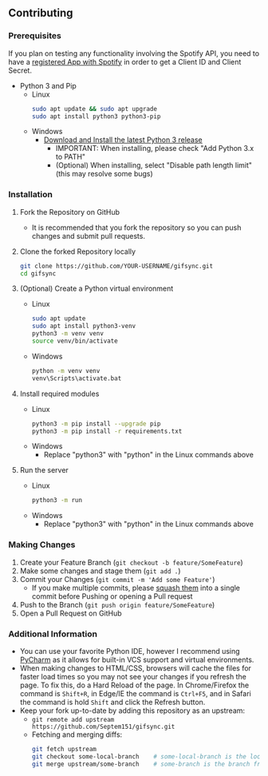 ## Contributing
### Prerequisites

If you plan on testing any functionality involving the Spotify API, you need to have a [registered App with Spotify][spotifydev-url] in order to get a Client ID and Client Secret.

* Python 3 and Pip
    * Linux
        ```sh
        sudo apt update && sudo apt upgrade
        sudo apt install python3 python3-pip
        ```
    * Windows
        * [Download and Install the latest Python 3 release][windows-python-url]
            * IMPORTANT: When installing, please check "Add Python 3.x to PATH"
            * (Optional) When installing, select "Disable path length limit" (this may resolve some bugs)

### Installation
 
1. Fork the Repository on GitHub
    * It is recommended that you fork the repository so you can push changes and submit pull requests.

2. Clone the forked Repository locally
    ```sh
    git clone https://github.com/YOUR-USERNAME/gifsync.git
    cd gifsync
    ```

2. (Optional) Create a Python virtual environment
    * Linux
        ```sh
        sudo apt update
        sudo apt install python3-venv
        python3 -m venv venv
        source venv/bin/activate
        ```
    * Windows
        ```sh
        python -m venv venv
        venv\Scripts\activate.bat
        ```

3. Install required modules
    * Linux
        ```sh
        python3 -m pip install --upgrade pip
        python3 -m pip install -r requirements.txt
        ```
    * Windows
        * Replace "python3" with "python" in the Linux commands above

4. Run the server
    * Linux
        ```sh
        python3 -m run
        ```
    * Windows
        * Replace "python3" with "python" in the Linux commands above

### Making Changes
1. Create your Feature Branch (`git checkout -b feature/SomeFeature`)
2. Make some changes and stage them (`git add .`)
3. Commit your Changes (`git commit -m 'Add some Feature'`)
    - If you make multiple commits, please [squash them][squash-url] into a single commit before Pushing or opening a Pull request
4. Push to the Branch (`git push origin feature/SomeFeature`)
5. Open a Pull Request on GitHub

### Additional Information
* You can use your favorite Python IDE, however I recommend using [PyCharm][pycharm-url] as it allows for built-in VCS support and virtual environments.
* When making changes to HTML/CSS, browsers will cache the files for faster load times so you may not see your changes if you refresh the page. To fix this, do a Hard Reload of the page. In Chrome/Firefox the command is `Shift+R`, in Edge/IE the command is `Ctrl+F5`, and in Safari the command is hold `Shift` and click the Refresh button.
* Keep your fork up-to-date by adding this repository as an upstream:
    * `git remote add upstream https://github.com/Septem151/gifsync.git`
    * Fetching and merging diffs:
        ```sh
        git fetch upstream
        git checkout some-local-branch    # some-local-branch is the local branch you want to merge updates into
        git merge upstream/some-branch    # some-branch is the branch from this repository you want to merge updates from
        ```

[spotifydev-url]: https://developer.spotify.com/dashboard/login
[windows-python-url]: https://www.python.org/downloads/windows/
[squash-url]: https://stackoverflow.com/questions/5189560/squash-my-last-x-commits-together-using-git
[pycharm-url]: https://www.jetbrains.com/pycharm/
